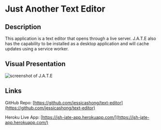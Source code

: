 # Just Another Text Editor


## Description
This application is a text editor that opens through a live server. J.A.T.E also has the capability to be installed as a desktop application and will cache updates using a service worker. 


## Visual Presentation
![screenshot of J.A.T.E](./public/images/jsh-tech-blog.herokuapp.com_login.png)

## Links 
GitHub Repo: [https://github.com/jessicashong/text-editor](https://github.com/jessicashong/text-editor)

Heroku Live App: [https://jsh-jate-app.herokuapp.com/](https://jsh-jate-app.herokuapp.com/)
